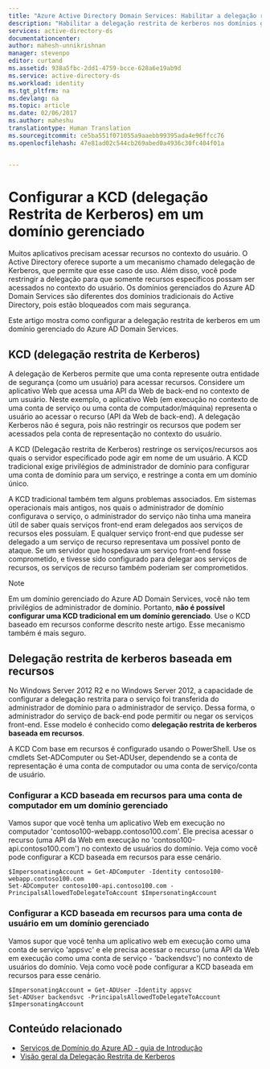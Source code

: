 ```yaml
---
title: "Azure Active Directory Domain Services: Habilitar a delegação restrita de kerberos | Microsoft Docs"
description: "Habilitar a delegação restrita de kerberos nos domínios gerenciados do Azure Active Directory Domain Services"
services: active-directory-ds
documentationcenter: 
author: mahesh-unnikrishnan
manager: stevenpo
editor: curtand
ms.assetid: 938a5fbc-2dd1-4759-bcce-628a6e19ab9d
ms.service: active-directory-ds
ms.workload: identity
ms.tgt_pltfrm: na
ms.devlang: na
ms.topic: article
ms.date: 02/06/2017
ms.author: maheshu
translationtype: Human Translation
ms.sourcegitcommit: ce5ba551f071055a9aaebb99395ada4e96ffcc76
ms.openlocfilehash: 47e81ad02c544cb269abed0a4936c30fc404f01a


---
```


# <a name="configure-kerberos-constrained-delegation-kcd-on-a-managed-domain"></a>Configurar a KCD (delegação Restrita de Kerberos) em um domínio gerenciado
Muitos aplicativos precisam acessar recursos no contexto do usuário. O Active Directory oferece suporte a um mecanismo chamado delegação de Kerberos, que permite que esse caso de uso. Além disso, você pode restringir a delegação para que somente recursos específicos possam ser acessados no contexto do usuário. Os domínios gerenciados do Azure AD Domain Services são diferentes dos domínios tradicionais do Active Directory, pois estão bloqueados com mais segurança.

Este artigo mostra como configurar a delegação restrita de kerberos em um domínio gerenciado do Azure AD Domain Services.

## <a name="kerberos-constrained-delegation-kcd"></a>KCD (delegação restrita de Kerberos)
A delegação de Kerberos permite que uma conta represente outra entidade de segurança (como um usuário) para acessar recursos. Considere um aplicativo Web que acessa uma API da Web de back-end no contexto de um usuário. Neste exemplo, o aplicativo Web (em execução no contexto de uma conta de serviço ou uma conta de computador/máquina) representa o usuário ao acessar o recurso (API da Web de back-end). A delegação Kerberos não é segura, pois não restringir os recursos que podem ser acessados pela conta de representação no contexto do usuário.

A KCD (Delegação restrita de Kerberos) restringe os serviços/recursos aos quais o servidor especificado pode agir em nome de um usuário. A KCD tradicional exige privilégios de administrador de domínio para configurar uma conta de domínio para um serviço, e restringe a conta em um domínio único.

A KCD tradicional também tem alguns problemas associados. Em sistemas operacionais mais antigos, nos quais o administrador de domínio configurava o serviço, o administrador do serviço não tinha uma maneira útil de saber quais serviços front-end eram delegados aos serviços de recursos eles possuíam. E qualquer serviço front-end que pudesse ser delegado a um serviço de recurso representava um possível ponto de ataque. Se um servidor que hospedava um serviço front-end fosse comprometido, e tivesse sido configurado para delegar aos serviços de recursos, os serviços de recurso também poderiam ser comprometidos.

> [!NOTE]
> Em um domínio gerenciado do Azure AD Domain Services, você não tem privilégios de administrador de domínio. Portanto, **não é possível configurar uma KCD tradicional em um domínio gerenciado**. Use o KCD baseado em recursos conforme descrito neste artigo. Esse mecanismo também é mais seguro.
>
>

## <a name="resource-based-kerberos-constrained-delegation"></a>Delegação restrita de kerberos baseada em recursos
No Windows Server 2012 R2 e no Windows Server 2012, a capacidade de configurar a delegação restrita para o serviço foi transferida do administrador de domínio para o administrador de serviço. Dessa forma, o administrador do serviço de back-end pode permitir ou negar os serviços front-end. Esse modelo é conhecido como **delegação restrita de kerberos baseada em recursos**.

A KCD Com base em recursos é configurado usando o PowerShell. Use os cmdlets Set-ADComputer ou Set-ADUser, dependendo se a conta de representação é uma conta de computador ou uma conta de serviço/conta de usuário.

### <a name="configure-resource-based-kcd-for-a-computer-account-on-a-managed-domain"></a>Configurar a KCD baseada em recursos para uma conta de computador em um domínio gerenciado
Vamos supor que você tenha um aplicativo Web em execução no computador 'contoso100-webapp.contoso100.com'. Ele precisa acessar o recurso (uma API da Web em execução no 'contoso100-api.contoso100.com') no contexto de usuários do domínio. Veja como você pode configurar a KCD baseada em recursos para esse cenário.

```
$ImpersonatingAccount = Get-ADComputer -Identity contoso100-webapp.contoso100.com
Set-ADComputer contoso100-api.contoso100.com -PrincipalsAllowedToDelegateToAccount $ImpersonatingAccount
```

### <a name="configure-resource-based-kcd-for-a-user-account-on-a-managed-domain"></a>Configurar a KCD baseada em recursos para uma conta de usuário em um domínio gerenciado
Vamos supor que você tenha um aplicativo web em execução como uma conta de serviço 'appsvc' e ele precisa acessar o recurso (uma API da Web em execução como uma conta de serviço - 'backendsvc') no contexto de usuários do domínio. Veja como você pode configurar a KCD baseada em recursos para esse cenário.

```
$ImpersonatingAccount = Get-ADUser -Identity appsvc
Set-ADUser backendsvc -PrincipalsAllowedToDelegateToAccount $ImpersonatingAccount
```

## <a name="related-content"></a>Conteúdo relacionado
* [Serviços de Domínio do Azure AD - guia de Introdução](active-directory-ds-getting-started.md)
* [Visão geral da Delegação Restrita de Kerberos](https://technet.microsoft.com/library/jj553400.aspx)



<!--HONumber=Feb17_HO1-->



